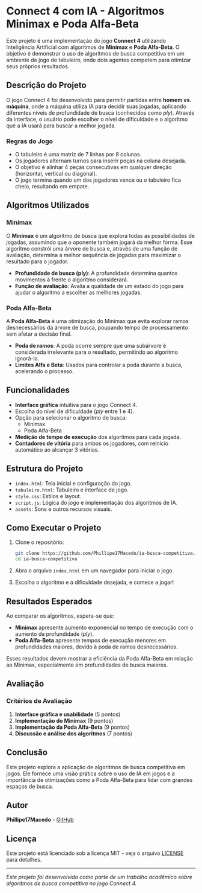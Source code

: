 
# Connect 4 com IA - Algoritmos Minimax e Poda Alfa-Beta

Este projeto é uma implementação do jogo **Connect 4** utilizando Inteligência Artificial com algoritmos de **Minimax** e **Poda Alfa-Beta**. O objetivo é demonstrar o uso de algoritmos de busca competitiva em um ambiente de jogo de tabuleiro, onde dois agentes competem para otimizar seus próprios resultados.

## Descrição do Projeto

O jogo Connect 4 foi desenvolvido para permitir partidas entre **homem vs. máquina**, onde a máquina utiliza IA para decidir suas jogadas, aplicando diferentes níveis de profundidade de busca (conhecidos como *ply*). Através da interface, o usuário pode escolher o nível de dificuldade e o algoritmo que a IA usará para buscar a melhor jogada.

### Regras do Jogo

- O tabuleiro é uma matriz de 7 linhas por 8 colunas.
- Os jogadores alternam turnos para inserir peças na coluna desejada.
- O objetivo é alinhar 4 peças consecutivas em qualquer direção (horizontal, vertical ou diagonal).
- O jogo termina quando um dos jogadores vence ou o tabuleiro fica cheio, resultando em empate.

## Algoritmos Utilizados

### Minimax

O **Minimax** é um algoritmo de busca que explora todas as possibilidades de jogadas, assumindo que o oponente também jogará da melhor forma. Esse algoritmo constrói uma árvore de busca e, através de uma função de avaliação, determina a melhor sequência de jogadas para maximizar o resultado para o jogador.

- **Profundidade de busca (ply)**: A profundidade determina quantos movimentos à frente o algoritmo considerará.
- **Função de avaliação**: Avalia a qualidade de um estado do jogo para ajudar o algoritmo a escolher as melhores jogadas.
  
### Poda Alfa-Beta

A **Poda Alfa-Beta** é uma otimização do Minimax que evita explorar ramos desnecessários da árvore de busca, poupando tempo de processamento sem afetar a decisão final.

- **Poda de ramos**: A poda ocorre sempre que uma subárvore é considerada irrelevante para o resultado, permitindo ao algoritmo ignorá-la.
- **Limites Alfa e Beta**: Usados para controlar a poda durante a busca, acelerando o processo.

## Funcionalidades

- **Interface gráfica** intuitiva para o jogo Connect 4.
- Escolha do nível de dificuldade (*ply* entre 1 e 4).
- Opção para selecionar o algoritmo de busca:
  - Minimax
  - Poda Alfa-Beta
- **Medição de tempo de execução** dos algoritmos para cada jogada.
- **Contadores de vitória** para ambos os jogadores, com reinício automático ao alcançar 3 vitórias.

## Estrutura do Projeto

- `index.html`: Tela inicial e configuração do jogo.
- `tabuleiro.html`: Tabuleiro e interface de jogo.
- `style.css`: Estilos e layout.
- `script.js`: Lógica do jogo e implementação dos algoritmos de IA.
- `assets`: Sons e outros recursos visuais.

## Como Executar o Projeto

1. Clone o repositório:

   ```bash
   git clone https://github.com/Phillipe17Macedo/ia-busca-competitiva.git
   cd ia-busca-competitiva
   ```

2. Abra o arquivo `index.html` em um navegador para iniciar o jogo.

3. Escolha o algoritmo e a dificuldade desejada, e comece a jogar!

## Resultados Esperados

Ao comparar os algoritmos, espera-se que:

- **Minimax** apresente aumento exponencial no tempo de execução com o aumento da profundidade (*ply*).
- **Poda Alfa-Beta** apresente tempos de execução menores em profundidades maiores, devido à poda de ramos desnecessários.

Esses resultados devem mostrar a eficiência da Poda Alfa-Beta em relação ao Minimax, especialmente em profundidades de busca maiores.

## Avaliação

### Critérios de Avaliação

1. **Interface gráfica e usabilidade** (5 pontos)
2. **Implementação do Minimax** (9 pontos)
3. **Implementação da Poda Alfa-Beta** (9 pontos)
4. **Discussão e análise dos algoritmos** (7 pontos)

## Conclusão

Este projeto explora a aplicação de algoritmos de busca competitiva em jogos. Ele fornece uma visão prática sobre o uso de IA em jogos e a importância de otimizações como a Poda Alfa-Beta para lidar com grandes espaços de busca.

## Autor

**Phillipe17Macedo** - [GitHub](https://github.com/Phillipe17Macedo)

## Licença

Este projeto está licenciado sob a licença MIT - veja o arquivo [LICENSE](LICENSE) para detalhes.

---

*Este projeto foi desenvolvido como parte de um trabalho acadêmico sobre algoritmos de busca competitiva no jogo Connect 4.*
